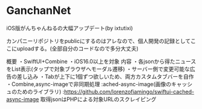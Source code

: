 # GanchanNet
iOS版がんちゃんねるの大幅アップデート(by ixtutixi)

カンパニーリポジトリをpublicにするのはアレなので、個人開発の記録としてここにuploadする。(全部自分のコードなので多分大丈夫)

概要
・SwiftUI+Combine
・iOS16.0以上を対象
内容
・各jsonから得たニュースをList表示(タップで対象ブラウザへモーダル遷移)
・サーバー側で変更可能な広告の差し込み
・Tabが上下に1個ずつ欲しいため、両方カスタムタブバーを自作
・Combine,async-imageで非同期処理
      :ached-async-image(画像のキャッシュのためのライブラリ)
      :https://github.com/lorenzofiamingo/swiftui-cached-async-image
取得jsonはPHPによる対象URLのスクレイピング

